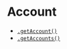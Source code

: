 # Account

* [`.getAccount()`](/actions/account/get-account.md)
* [`.getAccounts()`](/actions/account/get-accounts.md)
